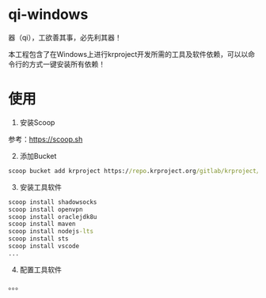 # qi-windows

器（qi），工欲善其事，必先利其器！  

本工程包含了在Windows上进行krproject开发所需的工具及软件依赖，可以以命令行的方式一键安装所有依赖！

# 使用

1. 安装Scoop  

参考：https://scoop.sh

2. 添加Bucket

```cmd
scoop bucket add krproject https://repo.krproject.org/gitlab/krproject/qi-windows.git
```

3. 安装工具软件

```cmd
scoop install shadowsocks
scoop install openvpn
scoop install oraclejdk8u
scoop install maven
scoop install nodejs-lts
scoop install sts
scoop install vscode
...
```

4. 配置工具软件

。。。


